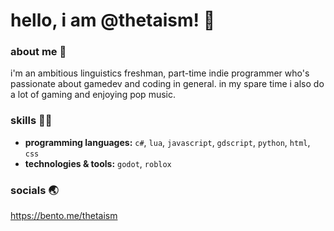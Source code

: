 # hello, i am @thetaism! 🤍

### about me 👰
i'm an ambitious linguistics freshman, part-time indie programmer who's passionate about gamedev and coding in general. in my spare time i also do a lot of gaming and enjoying pop music.

### skills 👩‍💻
- **programming languages:** ```c#```, ```lua```, ```javascript```, ```gdscript```, ```python```, ```html```, ```css```
- **technologies & tools:** ```godot```, ```roblox```

### socials 🌏
https://bento.me/thetaism

<!--
**thetaism/thetaism** is a ✨ _special_ ✨ repository because its `README.md` (this file) appears on your GitHub profile.

Here are some ideas to get you started:

- 🔭 I’m currently working on ...
- 🌱 I’m currently learning ...
- 👯 I’m looking to collaborate on ...
- 🤔 I’m looking for help with ...
- 💬 Ask me about ...
- 📫 How to reach me: ...
- 😄 Pronouns: ...
- ⚡ Fun fact: ...
-->
